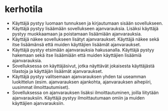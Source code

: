# kerhotila

* Käyttäjä pystyy luomaan tunnuksen ja kirjautumaan sisään sovellukseen.
* Käyttäjä pystyy lisäämään sovellukseen ajanvarauksia. Lisäksi käyttäjä pystyy muokkaamaan ja poistamaan lisäämiään ajanvarauksia.
* Käyttäjä näkee sovellukseen lisätyt ajanvaraukset. Käyttäjä näkee sekä itse lisäämänsä että muiden käyttäjien lisäämät ajanvaraukset.
* Käyttäjä pystyy etsimään ajanvarauksia hakusanalla. Käyttäjä pystyy hakemaan sekä itse lisäämiään että muiden käyttäjien lisäämiä ajanvarauksia.
* Sovelluksessa on käyttäjäsivut, jotka näyttävät jokaisesta käyttäjästä tilastoja ja käyttäjän lisäämät ajanvaraukset.
* Käyttäjä pystyy valitsemaan ajanvarauksen yhden tai useamman luokittelun (esim. ajanvarauksen ajankohta, ajanvarauksen aihepiiri, uusimmat ilmoittautumiset).
* Sovelluksessa on ajanvarauksen lisäksi ilmoittautuminen, joilla liitytään ajanvarauksiin. Käyttäjä pystyy ilmoittautumaan omiin ja muiden käyttäjien ajanvarauksiin.
